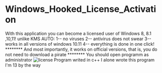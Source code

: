# Windows_Hooked_License_Activation
With this application you can become a licensed user of Windows  8, 8.1 ,10,11! unlike KMS AUTO: 1-- no viruses 2-- antivirus does not swear 3-- works in all versions of windows 10.11 4-- everything is done in one click! ******** And most importantly, it works on official versions, that is, you do not need to download a pirate ********
You should open programm as administrator 
![license](https://github.com/WhiteeRabbit/Windows_Hooked_License_Activation/assets/143087729/dde8f244-d1bc-435e-97d8-d1be29f3856b)
Program writed in c++
I alone wrote this program
I'm 13 by the way
